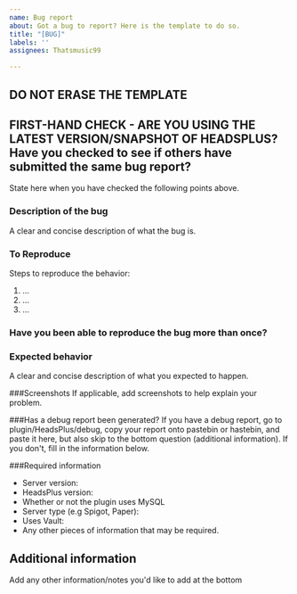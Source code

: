 ```yaml
---
name: Bug report
about: Got a bug to report? Here is the template to do so.
title: "[BUG]"
labels: ''
assignees: Thatsmusic99

---
```


## DO NOT ERASE THE TEMPLATE

## FIRST-HAND CHECK - ARE YOU USING THE LATEST VERSION/SNAPSHOT OF HEADSPLUS? Have you checked to see if others have submitted the same bug report? 
State here when you have checked the following points above.

### Description of the bug
A clear and concise description of what the bug is.

### To Reproduce
Steps to reproduce the behavior:
1. ...
2. ...
3. ...

### Have you been able to reproduce the bug more than once?

### Expected behavior
A clear and concise description of what you expected to happen.

###Screenshots
If applicable, add screenshots to help explain your problem.

###Has a debug report been generated? 
If you have a debug report, go to plugin/HeadsPlus/debug, copy your report onto pastebin or hastebin, and paste it here, but also skip to the bottom question (additional information). If you don't, fill in the information below.

###Required information
- Server version:
- HeadsPlus version:
- Whether or not the plugin uses MySQL
- Server type (e.g Spigot, Paper):
- Uses Vault:
- Any other pieces of information that may be required.

## Additional information
Add any other information/notes you'd like to add at the bottom
